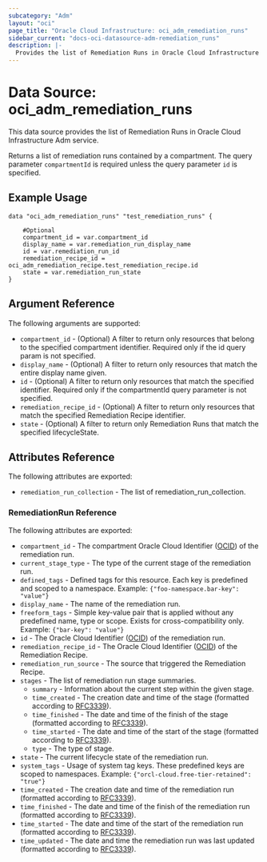 ```yaml
---
subcategory: "Adm"
layout: "oci"
page_title: "Oracle Cloud Infrastructure: oci_adm_remediation_runs"
sidebar_current: "docs-oci-datasource-adm-remediation_runs"
description: |-
  Provides the list of Remediation Runs in Oracle Cloud Infrastructure Adm service
---
```


# Data Source: oci_adm_remediation_runs
This data source provides the list of Remediation Runs in Oracle Cloud Infrastructure Adm service.

Returns a list of remediation runs contained by a compartment.
The query parameter `compartmentId` is required unless the query parameter `id` is specified.


## Example Usage

```hcl
data "oci_adm_remediation_runs" "test_remediation_runs" {

	#Optional
	compartment_id = var.compartment_id
	display_name = var.remediation_run_display_name
	id = var.remediation_run_id
	remediation_recipe_id = oci_adm_remediation_recipe.test_remediation_recipe.id
	state = var.remediation_run_state
}
```

## Argument Reference

The following arguments are supported:

* `compartment_id` - (Optional) A filter to return only resources that belong to the specified compartment identifier. Required only if the id query param is not specified. 
* `display_name` - (Optional) A filter to return only resources that match the entire display name given.
* `id` - (Optional) A filter to return only resources that match the specified identifier. Required only if the compartmentId query parameter is not specified. 
* `remediation_recipe_id` - (Optional) A filter to return only resources that match the specified Remediation Recipe identifier.
* `state` - (Optional) A filter to return only Remediation Runs that match the specified lifecycleState.


## Attributes Reference

The following attributes are exported:

* `remediation_run_collection` - The list of remediation_run_collection.

### RemediationRun Reference

The following attributes are exported:

* `compartment_id` - The compartment Oracle Cloud Identifier ([OCID](https://docs.cloud.oracle.com/iaas/Content/General/Concepts/identifiers.htm)) of the remediation run.
* `current_stage_type` - The type of the current stage of the remediation run.
* `defined_tags` - Defined tags for this resource. Each key is predefined and scoped to a namespace. Example: `{"foo-namespace.bar-key": "value"}` 
* `display_name` - The name of the remediation run.
* `freeform_tags` - Simple key-value pair that is applied without any predefined name, type or scope. Exists for cross-compatibility only. Example: `{"bar-key": "value"}` 
* `id` - The Oracle Cloud Identifier ([OCID](https://docs.cloud.oracle.com/iaas/Content/General/Concepts/identifiers.htm)) of the remediation run.
* `remediation_recipe_id` - The Oracle Cloud Identifier ([OCID](https://docs.cloud.oracle.com/iaas/Content/General/Concepts/identifiers.htm)) of the Remediation Recipe.
* `remediation_run_source` - The source that triggered the Remediation Recipe.
* `stages` - The list of remediation run stage summaries.
	* `summary` - Information about the current step within the given stage.
	* `time_created` - The creation date and time of the stage (formatted according to [RFC3339](https://datatracker.ietf.org/doc/html/rfc3339)).
	* `time_finished` - The date and time of the finish of the stage (formatted according to [RFC3339](https://datatracker.ietf.org/doc/html/rfc3339)).
	* `time_started` - The date and time of the start of the stage (formatted according to [RFC3339](https://datatracker.ietf.org/doc/html/rfc3339)).
	* `type` - The type of stage.
* `state` - The current lifecycle state of the remediation run.
* `system_tags` - Usage of system tag keys. These predefined keys are scoped to namespaces. Example: `{"orcl-cloud.free-tier-retained": "true"}` 
* `time_created` - The creation date and time of the remediation run (formatted according to [RFC3339](https://datatracker.ietf.org/doc/html/rfc3339)).
* `time_finished` - The date and time of the finish of the remediation run (formatted according to [RFC3339](https://datatracker.ietf.org/doc/html/rfc3339)).
* `time_started` - The date and time of the start of the remediation run (formatted according to [RFC3339](https://datatracker.ietf.org/doc/html/rfc3339)).
* `time_updated` - The date and time the remediation run was last updated (formatted according to [RFC3339](https://datatracker.ietf.org/doc/html/rfc3339)).

